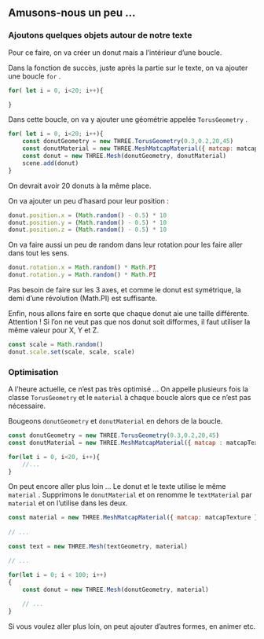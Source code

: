 ## Amusons-nous un peu …

### Ajoutons quelques objets autour de notre texte

Pour ce faire, on va créer un donut mais a l’intérieur d’une boucle.

Dans la fonction de succès, juste après la partie sur le texte, on va ajouter une boucle `for` .

```jsx
for( let i = 0, i<20; i++){

}
```

Dans cette boucle, on va y ajouter une géométrie appelée `TorusGeometry` . 

```jsx
for( let i = 0, i<20; i++){
	const donutGeometry = new THREE.TorusGeometry(0.3,0.2,20,45)
	const donutMaterial = new THREE.MeshMatcapMaterial({ matcap: matcapTexture })
	const donut = new THREE.Mesh(donutGeometry, donutMaterial)
	scene.add(donut)
}
```

On devrait avoir 20 donuts à la même place.

On va ajouter un peu d’hasard pour leur position :

```jsx
donut.position.x = (Math.random() - 0.5) * 10
donut.position.y = (Math.random() - 0.5) * 10
donut.position.z = (Math.random() - 0.5) * 10
```

On va faire aussi un peu de random dans leur rotation pour les faire aller dans tout les sens.

```jsx
donut.rotation.x = Math.random() * Math.PI
donut.rotation.y = Math.random() * Math.PI
```

Pas besoin de faire sur les 3 axes, et comme le donut est symétrique, la demi d’une révolution (Math.PI) est suffisante.

Enfin, nous allons faire en sorte que chaque donut aie une taille différente. Attention ! Si l’on ne veut pas que nos donut soit difformes, il faut utiliser la même valeur pour X, Y et Z.

```jsx
const scale = Math.random()
donut.scale.set(scale, scale, scale) 
```

### Optimisation

A l’heure actuelle, ce n’est pas très optimisé … On appelle plusieurs fois la classe `TorusGeometry` et le `material` à chaque boucle alors que ce n’est pas nécessaire.

Bougeons `donutGeometry` et `donutMaterial` en dehors de la boucle.

```jsx
const donutGeometry = new THREE.TorusGeometry(0.3,0.2,20,45)
const donutMaterial = new THREE.MeshMatcapMaterial({ matcap : matcapTexture })

for(let i = 0, i<20, i++){
	//...
}
```

On peut encore aller plus loin … Le donut et le texte utilise le même `material` . Supprimons le `donutMaterial` et on renomme le `textMaterial` par `material` et on l’utilise dans les deux.

```jsx
const material = new THREE.MeshMatcapMaterial({ matcap: matcapTexture })
                
// ...

const text = new THREE.Mesh(textGeometry, material)

// ...

for(let i = 0; i < 100; i++)
{
    const donut = new THREE.Mesh(donutGeometry, material)
    
    // ...
}
```

Si vous voulez aller plus loin, on peut ajouter d’autres formes, en animer etc.